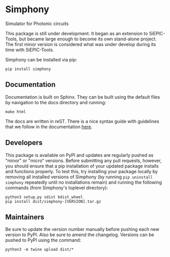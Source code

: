 # Simphony
Simulator for Photonic circuits

This package is still under development. It began as an extension to SiEPIC-Tools, but became large enough to become its own stand-alone project. The first minor version is considered what was under develop during its time with SiEPIC-Tools.

Simphony can be installed via pip:

```
pip install simphony
```

## Documentation

Documentation is built on Sphinx. They can be built using the default files by navigation to the docs directory and running:

```
make html
```

The docs are written in reST. There is a nice syntax guide with guidelines that we follow in the documentation [here](https://thomas-cokelaer.info/tutorials/sphinx/rest_syntax.html).

## Developers

This package is available on PyPI and updates are regularly pushed as "minor" or "micro" versions. Before submitting any pull requests, however, you should ensure that a pip installation of your updated package installs and functions properly. To test this, try installing your package locally by removing all installed versions of Simphony (by running ```pip uninstall simphony``` repeatedly until no installations remain) and running the following commands (from Simphony's toplevel directory):

```
python3 setup.py sdist bdist_wheel
pip install dist/simphony-[VERSION].tar.gz
```

## Maintainers

Be sure to update the version number manually before pushing each new version to PyPI. Also be sure to amend the changelog. Versions can be pushed to PyPI using the command:

```
python3 -m twine upload dist/*
```